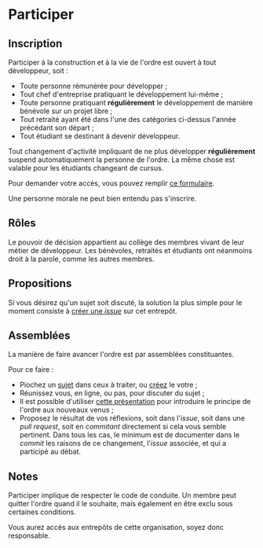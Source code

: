 # Participer

## Inscription

Participer à la construction et à la vie de l'ordre est ouvert à tout développeur, soit :

* Toute personne rémunérée pour développer ;
* Tout chef d'entreprise pratiquant le développement lui-même ;
* Toute personne pratiquant **régulièrement** le développement de manière bénévole sur un projet libre ;
* Tout retraité ayant été dans l'une des catégories ci-dessus l'année précédant son départ ;
* Tout étudiant se destinant à devenir développeur.

Tout changement d'activité impliquant de ne plus développer **régulièrement** suspend automatiquement la personne de l'ordre. La même chose est valable pour les étudiants changeant de cursus.

Pour demander votre accès, vous pouvez remplir [ce formulaire](https://docs.google.com/forms/d/1vcOYyt4aTG3NnTcWoEsyaIRjBG9oSS5wVDGFwoBTWK0/viewform?usp=send_form).

Une personne morale ne peut bien entendu pas s'inscrire.

## Rôles

Le pouvoir de décision appartient au collège des membres vivant de leur métier de développeur. Les bénévoles, retraités et étudiants ont néanmoins droit à la parole, comme les autres membres.

## Propositions

Si vous désirez qu'un sujet soit discuté, la solution la plus simple pour le moment consiste à [créer une *issue*](https://github.com/ordre-des-developpeurs/odd-constitution/issues/new) sur cet entrepôt.

## Assemblées

La manière de faire avancer l'ordre est par assemblées constituantes.

Pour ce faire :

* Piochez un [sujet](https://github.com/ordre-des-developpeurs/odd-constitution/issues?q=is%3Aopen+is%3Aissue) dans ceux à traiter, ou [créez](https://github.com/ordre-des-developpeurs/odd-constitution/issues/new) le votre ;
* Réunissez vous, en ligne, ou pas, pour discuter du sujet ;
* Il est possible d'utiliser [cette présentation](https://github.com/ordre-des-developpeurs/odd-introduction) pour introduire le principe de l'ordre aux nouveaux venus ;
* Proposez le résultat de vos réflexions, soit dans l'*issue*, soit dans une *pull request*, soit en *commitant* directement si cela vous semble pertinent. Dans tous les cas, le minimum est de documenter dans le *commit* les raisons de ce changement, l'*issue* associée, et qui a participé au débat.

## Notes

Participer implique de respecter le code de conduite. Un membre peut quitter l'ordre quand il le souhaite, mais également en être exclu sous certaines conditions.

Vous aurez accès aux entrepôts de cette organisation, soyez donc responsable.
